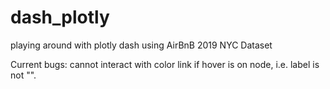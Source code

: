 # dash_plotly
playing around with plotly dash using AirBnB 2019 NYC Dataset

Current bugs: cannot interact with color link if hover is on node, i.e. label is not "". 
